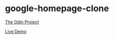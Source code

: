 # google-homepage-clone

[The Odin Project](https://www.theodinproject.com/paths/foundations/courses/foundations/lessons/html-css)


[Live Demo](https://catezio.github.io/google-homepage/)
